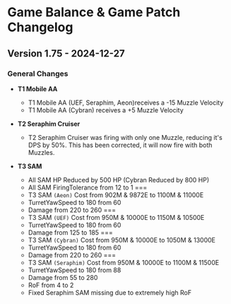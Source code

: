 # Game Balance & Game Patch Changelog

## Version 1.75 - 2024-12-27
### General Changes

- **T1 Mobile AA**
    - T1 Mobile AA (UEF, Seraphim, Aeon)receives a -15 Muzzle Velocity
    - T1 Mobile AA (Cybran) receives a +5 Muzzle Velocity

- **T2 Seraphim Cruiser**
    - T2 Seraphim Cruiser was firing with only one Muzzle, reducing it's DPS by 50%. This has been corrected, it will now fire with both Muzzles.

- **T3 SAM**
    - All SAM HP Reduced by 500 HP (Cybran Reduced by 800 HP)
    - All SAM FiringTolerance from 12 to 1
    ===
    - T3 SAM `(Aeon)` Cost from 902M & 9872E to 1100M & 11000E
    - TurretYawSpeed to 180 from 60
    - Damage from 220 to 260
    ===
    - T3 SAM `(UEF)` Cost from 950M & 10000E to 1150M & 10500E
    - TurretYawSpeed to 180 from 60
    - Damage from 125 to 185
    ===
    - T3 SAM `(Cybran)` Cost from 950M & 10000E to 1050M & 13000E
    - TurretYawSpeed to 180 from 60
    - Damage from 220 to 260
    ===
    - T3 SAM `(Seraphim)` Cost from 950M & 10000E to 1100M & 11500E
    - TurretYawSpeed to 180 from 88
    - Damage from 55 to 280
    - RoF from 4 to 2
    - Fixed Seraphim SAM missing due to extremely high RoF